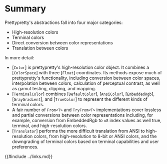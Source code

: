 # Summary

Prettypretty's abstractions fall into four major categories:

  * High-resolution colors
  * Terminal colors
  * Direct conversion between color representations
  * Translation between colors

In more detail:

  * [`Color`] is prettypretty's high-resolution color object. It combines a
    [`ColorSpace`] with three [`Float`] coordinates. Its methods expose much
    of prettypretty's functionality, including conversion between color
    spaces, interpolation between colors, calculation of perceptual
    contrast, as well as gamut testing, clipping, and mapping.
  * [`TerminalColor`] combines [`DefaultColor`], [`AnsiColor`],
    [`EmbeddedRgb`], [`GrayGradient`], and [`TrueColor`] to represent the
    different kinds of terminal colors.
  * A fair number of `From<T>` and `TryFrom<T>` implementations cover
    lossless and partial conversions between color representations
    including, for example, conversion from EmbeddedRgb to `u8` index values
    as well true, terminal, and high-resolution colors.
  * [`Translator`] performs the more difficult translation from ANSI to
    high-resolution colors, from high-resolution to 8-bit or ANSI colors, and
    the downgrading of terminal colors based on terminal capabilities and user
    preferences.


{{#include ../links.md}}
